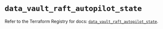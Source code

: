 # `data_vault_raft_autopilot_state`

Refer to the Terraform Registry for docs: [`data_vault_raft_autopilot_state`](https://registry.terraform.io/providers/hashicorp/vault/4.0.0/docs/data-sources/raft_autopilot_state).
